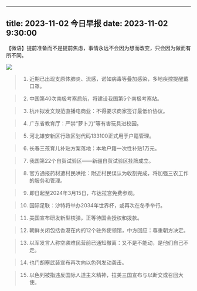 
---
title: 2023-11-02 今日早报
date: 2023-11-02 9:30:00
---
      
【微语】提前准备而不是提前焦虑，事情永远不会因为想而改变，只会因为做而有所不同。


![](https://cxqrk.github.io/bingHtml/images/2023/11/02.jpg)



> 1. 近期已出现支原体肺炎、流感，诺如病毒等叠加感染，多地疾控提醒戴口罩。
                    
> 2. 中国第40次南极考察启航，将建设我国第5个南极考察站。
                    
> 3. 杭州拟发文规范直播电商业：不得要求商家签订最低价协议。
                    
> 4. 广东省教育厅：严禁“萝卜刀”等有害玩具进校园。
                    
> 5. 河北雄安新区行政区划代码133100正式用于户籍管理。
                    
> 6. 长春三孩育儿补贴方案落地：本地户籍一次性补贴1万元。
                    
> 7. 我国第22个自贸试验区——新疆自贸试验区挂牌成立。
                    
> 8. 官方通报药材遭村民哄抢：附近村民误认为收割完成，将加强三农工作的服务和管理。
                    
> 9. 即日起至2024年3月15日，布达拉宫免费参观。
                    
> 10. 国际足联：沙特将举办2034年世界杯，或再次在冬季举行。
                    
> 11. 美国宣布研发新型核弹，正等待国会授权和拨款。
                    
> 12. 朝鲜关闭包括香港在内的12个驻外使领馆，中方回应：尊重朝方决定。
                    
> 13. 以军发言人称空袭难民营前已通知撤离：又不是不能动，是他们自己不走。
                    
> 14. 也门胡塞武装宣布再次向以色列发动袭击。
                    
> 15. 以色列被指违反国际人道主义精神，拉美三国宣布与以断交或召回大使。
                    
            
          